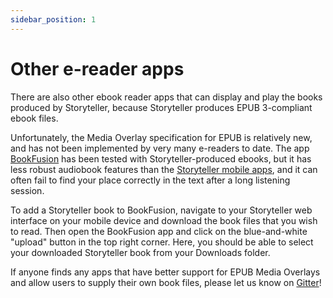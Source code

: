 ```yaml
---
sidebar_position: 1
---
```


# Other e-reader apps

There are also other ebook reader apps that can display and play the books
produced by Storyteller, because Storyteller produces EPUB 3-compliant ebook
files.

Unfortunately, the Media Overlay specification for EPUB is relatively new, and
has not been implemented by very many e-readers to date. The app
[BookFusion](https://www.bookfusion.com/) has been tested with
Storyteller-produced ebooks, but it has less robust audiobook features than the
[Storyteller mobile apps](/docs/reading-your-books/storyteller-apps), and it can
often fail to find your place correctly in the text after a long listening
session.

To add a Storyteller book to BookFusion, navigate to your Storyteller web
interface on your mobile device and download the book files that you wish to
read. Then open the BookFusion app and click on the blue-and-white "upload"
button in the top right corner. Here, you should be able to select your
downloaded Storyteller book from your Downloads folder.

If anyone finds any apps that have better support for EPUB Media Overlays and
allow users to supply their own book files, please let us know on
[Gitter](/docs/say-hi)!
